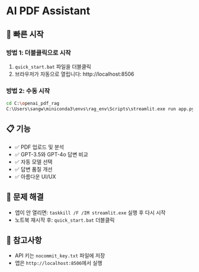 # AI PDF Assistant

## 🚀 빠른 시작

### 방법 1: 더블클릭으로 시작
1. `quick_start.bat` 파일을 더블클릭
2. 브라우저가 자동으로 열립니다: http://localhost:8506

### 방법 2: 수동 시작
```bash
cd C:\openai_pdf_rag
C:\Users\sangw\miniconda3\envs\rag_env\Scripts\streamlit.exe run app.py --server.port 8506
```

## 📋 기능
- ✅ PDF 업로드 및 분석
- ✅ GPT-3.5와 GPT-4o 답변 비교
- ✅ 자동 모델 선택
- ✅ 답변 품질 개선
- ✅ 아름다운 UI/UX

## 🔧 문제 해결
- 앱이 안 열리면: `taskkill /F /IM streamlit.exe` 실행 후 다시 시작
- 노트북 재시작 후: `quick_start.bat` 더블클릭

## 📝 참고사항
- API 키는 `nocommit_key.txt` 파일에 저장
- 앱은 `http://localhost:8506`에서 실행
